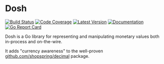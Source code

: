 # Dosh

[![Build Status](https://github.com/dogmatiq/dosh/workflows/CI/badge.svg)](https://github.com/dogmatiq/dosh/actions?workflow=CI)
[![Code Coverage](https://img.shields.io/codecov/c/github/dogmatiq/dosh/main.svg)](https://codecov.io/github/dogmatiq/dosh)
[![Latest Version](https://img.shields.io/github/tag/dogmatiq/dosh.svg?label=semver)](https://semver.org)
[![Documentation](https://img.shields.io/badge/go.dev-reference-007d9c)](https://pkg.go.dev/github.com/dogmatiq/dosh)
[![Go Report Card](https://goreportcard.com/badge/github.com/dogmatiq/dosh)](https://goreportcard.com/report/github.com/dogmatiq/dosh)

Dosh is a Go library for representing and manipulating monetary values both
in-process and on-the-wire.

It adds "currency awareness" to the well-proven
[github.com/shopspring/decimal](https://github.com/shopspring/decimal) package.
